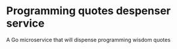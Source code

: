 # Programming quotes despenser service

A Go microservice that will dispense programming wisdom quotes
